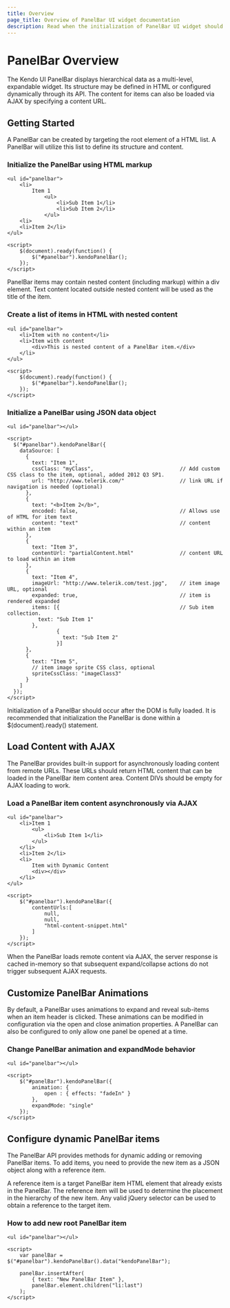 ```yaml
---
title: Overview
page_title: Overview of PanelBar UI widget documentation
description: Read when the initialization of PanelBar UI widget should occur and how to load the content with AJAX.
---
```


# PanelBar Overview

The Kendo UI PanelBar displays hierarchical data as a multi-level, expandable widget. Its structure may be defined in HTML or configured dynamically through its API. The content for items can also be loaded via AJAX by specifying a content URL.


## Getting Started

A PanelBar can be created by targeting the root element of a HTML list. A
PanelBar will utilize this list to define its structure and content.

### Initialize the PanelBar using HTML markup

    <ul id="panelbar">
        <li>
            Item 1
                <ul>
                    <li>Sub Item 1</li>
                    <li>Sub Item 2</li>
                </ul>
        <li>
        <li>Item 2</li>
    </ul>
    
    <script>
        $(document).ready(function() {
            $("#panelbar").kendoPanelBar();
        });
    </script>

PanelBar items may contain nested content (including markup) within a div
element. Text content located outside nested content will be used as the title of the item.

### Create a list of items in HTML with nested content

    <ul id="panelbar">
        <li>Item with no content</li>
        <li>Item with content
            <div>This is nested content of a PanelBar item.</div>
        </li>
    </ul>
    
    <script>
        $(document).ready(function() {
            $("#panelbar").kendoPanelBar();
        });
    </script>

### Initialize a PanelBar using JSON data object

    <ul id="panelbar"></ul>

    <script>
      $("#panelbar").kendoPanelBar({
        dataSource: [
          {
            text: "Item 1",
            cssClass: "myClass",                            // Add custom CSS class to the item, optional, added 2012 Q3 SP1.
            url: "http://www.telerik.com/"                  // link URL if navigation is needed (optional)
          },
          {
            text: "<b>Item 2</b>",
            encoded: false,                                 // Allows use of HTML for item text
            content: "text"                                 // content within an item
          },
          {
            text: "Item 3",
            contentUrl: "partialContent.html"               // content URL to load within an item
          },
          {
            text: "Item 4",
            imageUrl: "http://www.telerik.com/test.jpg",    // item image URL, optional
            expanded: true,                                 // item is rendered expanded
            items: [{                                       // Sub item collection.
              text: "Sub Item 1"
            },
                    {
                      text: "Sub Item 2"
                    }]
          },
          {
            text: "Item 5",
            // item image sprite CSS class, optional
            spriteCssClass: "imageClass3"
          }
        ]
      });
    </script>
    
Initialization of a PanelBar should occur after the DOM is fully loaded. It is recommended that initialization the PanelBar is done within a $(document).ready() statement.

## Load Content with AJAX

The PanelBar provides built-in support for asynchronously loading content from remote URLs. These URLs should return HTML content that can be
loaded in the PanelBar item content area. Content DIVs should be empty for AJAX loading to work.

### Load a PanelBar item content asynchronously via AJAX

    <ul id="panelbar">
        <li>Item 1
            <ul>
                <li>Sub Item 1</li>
            </ul>
        </li>
        <li>Item 2</li>
        <li>
            Item with Dynamic Content
            <div></div>
        </li>
    </ul>

    <script>
        $("#panelbar").kendoPanelBar({
            contentUrls:[
                null,
                null,
                "html-content-snippet.html"
            ]
        });
    </script>

When the PanelBar loads remote content via AJAX, the server response is cached in-memory so
that subsequent expand/collapse actions do not trigger subsequent AJAX requests.


## Customize PanelBar Animations


By default, a PanelBar uses animations to expand and reveal sub-items when an item header is
clicked. These animations can be modified in configuration via the open and close animation properties. A
PanelBar can also be configured to only allow one panel be opened at a time.

### Change PanelBar animation and expandMode behavior
    <ul id="panelbar"></ul>
    
    <script>
        $("#panelBar").kendoPanelBar({
            animation: {
                open : { effects: "fadeIn" }
            },
            expandMode: "single"
        });
    </script>

## Configure dynamic PanelBar items


The PanelBar API provides methods for dynamic adding or removing PanelBar items. To add items, you need to provide the new item as a JSON
object along with a reference item.

A reference item is a target PanelBar item HTML element that already exists in the PanelBar. The reference item will be used to determine the
placement in the hierarchy of the new item. Any valid jQuery selector can be used to obtain a reference to the target item.

### How to add new root PanelBar item
    <ul id="panelbar"></ul>
    
    <script>
        var panelBar = $("#panelbar").kendoPanelBar().data("kendoPanelBar");

        panelBar.insertAfter(
            { text: "New PanelBar Item" },
            panelBar.element.children("li:last")
        );
    </script>
